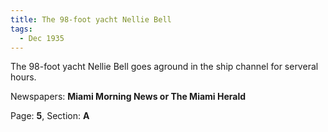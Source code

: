 ```yaml
---  
title: The 98-foot yacht Nellie Bell  
tags:  
  - Dec 1935  
---  
```

  
The 98-foot yacht Nellie Bell goes aground in the ship channel for serveral hours.  
  
Newspapers: **Miami Morning News or The Miami Herald**  
  
Page: **5**, Section: **A** 
